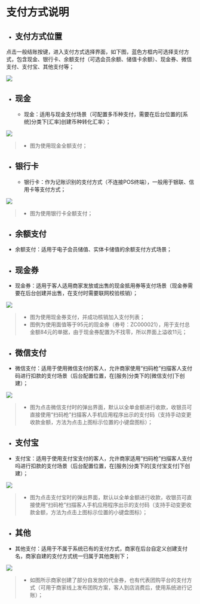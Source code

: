 # 支付方式说明


* ## 支付方式位置  
点击一般结账按键，进入支付方式选择界面，如下图，蓝色方框内可选择支付方式，包含现金、银行卡、余额支付（可选会员余额、储值卡余额）、现金券、微信支付、支付宝、其他支付等；  


![](9.2一般结账-2.png)   

* ## 现金
  * 现金：适用与现金支付场景（可配置多币种支付，需要在后台位置的[系统]分类下[汇率]创建币种转化汇率）；  
  
![](10.1现金.png)
> * 图为使用现金全额支付；  

* ## 银行卡  
  * 银行卡：作为记账识别的支付方式（不连接POS终端），一般用于银联、信用卡等支付方式；  

![](10.2银行卡.png)  
> * 图为使用银行卡全额支付；  

* ## 余额支付  
 * 余额支付：适用于电子会员储值、实体卡储值的余额支付方式场景；  




* ## 现金券
* 现金券：适用于客人适用商家发放或出售的现金抵用券等支付场景（现金券需要在后台创建并出售，在支付时需要联网校验核销）；  

![](10.4现金券-5.png)
> * 图为使用现金券支付，并成功核销加入支付列表；  
> * 图例为使用面值等于95元的现金券（券号：ZC000021），用于支付总金额84元的单据，由于现金券配置为不找零，所以界面上溢收11元；

* ## 微信支付  
 * 微信支付：适用于使用微信支付的客人，允许商家使用“扫码枪”扫描客人支付码进行扣款的支付场景（后台配置位置，在[服务]分类下的[微信支付]下创建）；  

![](10.5微信支付.png)
> * 图为点击微信支付时的弹出界面，默认以全单金额进行收款，收银员可直接使用“扫码枪”扫描客人手机应用程序出示的支付码（支持手动变更收款金额，方法为点击上图标示位置的小键盘图标）；  


* ## 支付宝  
 * 支付宝：适用于使用支付宝支付的客人，允许商家适用“扫码枪”扫描客人支付吗进行扣款的支付场景（后台配置位置，在[服务]分类下的[支付宝支付]下创建）；  


![](10.6支付宝.png)  
> * 图为点击支付宝时的弹出界面，默认以全单金额进行收款，收银员可直接使用“扫码枪”扫描客人手机应用程序出示的支付码（支持手动变更收款金额，方法为点击上图标示位置的小键盘图标）；  


* ## 其他  
 * 其他支付：适用于不属于系统已有的支付方式，商家在后台自定义创建支付名，商家自建的支付方式统一归属于其他类别下；  

![](10.7其他支付.png)  
> * 如图所示商家创建了部分自发放的代金券，也有代表团购平台的支付方式（可用于商家线上发布团购方案，客人到店消费后，使用系统进行记账）；
